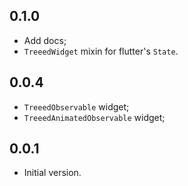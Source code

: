 ## 0.1.0
* Add docs;
* `TreeedWidget` mixin for flutter's `State`.

## 0.0.4
* `TreeedObservable` widget;
* `TreeedAnimatedObservable` widget;

## 0.0.1

* Initial version.
